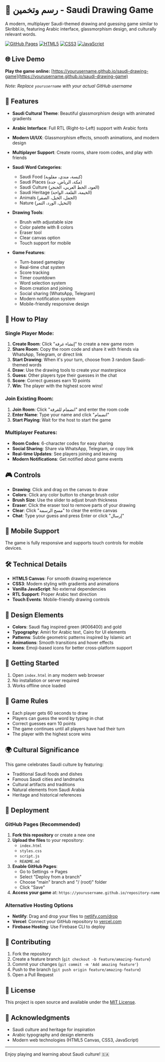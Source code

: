 # 🎨 رسم وتخمين - Saudi Drawing Game

A modern, multiplayer Saudi-themed drawing and guessing game similar to Skribbl.io, featuring Arabic interface, glassmorphism design, and culturally relevant words.

[![GitHub Pages](https://img.shields.io/badge/GitHub%20Pages-Live-brightgreen)](https://yourusername.github.io/saudi-drawing-game)
[![HTML5](https://img.shields.io/badge/HTML5-E34F26?logo=html5&logoColor=white)](https://developer.mozilla.org/en-US/docs/Web/HTML)
[![CSS3](https://img.shields.io/badge/CSS3-1572B6?logo=css3&logoColor=white)](https://developer.mozilla.org/en-US/docs/Web/CSS)
[![JavaScript](https://img.shields.io/badge/JavaScript-F7DF1E?logo=javascript&logoColor=black)](https://developer.mozilla.org/en-US/docs/Web/JavaScript)

## 🌐 Live Demo

**Play the game online:** [https://yourusername.github.io/saudi-drawing-game](https://yourusername.github.io/saudi-drawing-game)

*Note: Replace `yourusername` with your actual GitHub username*

## 🌟 Features

- **Saudi Cultural Theme**: Beautiful glassmorphism design with animated gradients
- **Arabic Interface**: Full RTL (Right-to-Left) support with Arabic fonts
- **Modern UI/UX**: Glassmorphism effects, smooth animations, and modern design
- **Multiplayer Support**: Create rooms, share room codes, and play with friends
- **Saudi Word Categories**: 
  - Saudi Food (كبسة، مندي، مقلوبة)
  - Saudi Places (مكة، الرياض، جدة)
  - Saudi Culture (العود، الخط العربي، الخنجر)
  - Saudi Heritage (الخيمة، القلعة، الواحة)
  - Animals (الجمل، الخيل، الصقر)
  - Nature (النخيل، الورد، التمر)

- **Drawing Tools**:
  - Brush with adjustable size
  - Color palette with 8 colors
  - Eraser tool
  - Clear canvas option
  - Touch support for mobile

- **Game Features**:
  - Turn-based gameplay
  - Real-time chat system
  - Score tracking
  - Timer countdown
  - Word selection system
  - Room creation and joining
  - Social sharing (WhatsApp, Telegram)
  - Modern notification system
  - Mobile-friendly responsive design

## 🚀 How to Play

### **Single Player Mode:**
1. **Create Room**: Click "إنشاء غرفة" to create a new game room
2. **Share Room**: Copy the room code and share it with friends via WhatsApp, Telegram, or direct link
3. **Start Drawing**: When it's your turn, choose from 3 random Saudi-themed words
4. **Draw**: Use the drawing tools to create your masterpiece
5. **Guess**: Other players type their guesses in the chat
6. **Score**: Correct guesses earn 10 points
7. **Win**: The player with the highest score wins!

### **Join Existing Room:**
1. **Join Room**: Click "انضمام للغرفة" and enter the room code
2. **Enter Name**: Type your name and click "انضمام"
3. **Start Playing**: Wait for the host to start the game

### **Multiplayer Features:**
- **Room Codes**: 6-character codes for easy sharing
- **Social Sharing**: Share via WhatsApp, Telegram, or copy link
- **Real-time Updates**: See players joining and leaving
- **Modern Notifications**: Get notified about game events

## 🎮 Controls

- **Drawing**: Click and drag on the canvas to draw
- **Colors**: Click any color button to change brush color
- **Brush Size**: Use the slider to adjust brush thickness
- **Eraser**: Click the eraser tool to remove parts of your drawing
- **Clear**: Click "مسح الرسمة" to clear the entire canvas
- **Chat**: Type your guess and press Enter or click "إرسال"

## 📱 Mobile Support

The game is fully responsive and supports touch controls for mobile devices.

## 🛠️ Technical Details

- **HTML5 Canvas**: For smooth drawing experience
- **CSS3**: Modern styling with gradients and animations
- **Vanilla JavaScript**: No external dependencies
- **RTL Support**: Proper Arabic text direction
- **Touch Events**: Mobile-friendly drawing controls

## 🎨 Design Elements

- **Colors**: Saudi flag inspired green (#006400) and gold
- **Typography**: Amiri for Arabic text, Cairo for UI elements
- **Patterns**: Subtle geometric patterns inspired by Islamic art
- **Animations**: Smooth transitions and hover effects
- **Icons**: Emoji-based icons for better cross-platform support

## 🚀 Getting Started

1. Open `index.html` in any modern web browser
2. No installation or server required
3. Works offline once loaded

## 🎯 Game Rules

- Each player gets 60 seconds to draw
- Players can guess the word by typing in chat
- Correct guesses earn 10 points
- The game continues until all players have had their turn
- The player with the highest score wins

## 🌍 Cultural Significance

This game celebrates Saudi culture by featuring:
- Traditional Saudi foods and dishes
- Famous Saudi cities and landmarks
- Cultural artifacts and traditions
- Natural elements from Saudi Arabia
- Heritage and historical references

## 🚀 Deployment

### GitHub Pages (Recommended)

1. **Fork this repository** or create a new one
2. **Upload the files** to your repository:
   - `index.html`
   - `styles.css` 
   - `script.js`
   - `README.md`
3. **Enable GitHub Pages**:
   - Go to Settings → Pages
   - Select "Deploy from a branch"
   - Choose "main" branch and "/ (root)" folder
   - Click "Save"
4. **Access your game** at: `https://yourusername.github.io/repository-name`

### Alternative Hosting Options

- **Netlify**: Drag and drop your files to [netlify.com/drop](https://netlify.com/drop)
- **Vercel**: Connect your GitHub repository to [vercel.com](https://vercel.com)
- **Firebase Hosting**: Use Firebase CLI to deploy

## 🤝 Contributing

1. Fork the repository
2. Create a feature branch (`git checkout -b feature/amazing-feature`)
3. Commit your changes (`git commit -m 'Add amazing feature'`)
4. Push to the branch (`git push origin feature/amazing-feature`)
5. Open a Pull Request

## 📝 License

This project is open source and available under the [MIT License](LICENSE).

## 🙏 Acknowledgments

- Saudi culture and heritage for inspiration
- Arabic typography and design elements
- Modern web technologies (HTML5 Canvas, CSS3, JavaScript)

---

Enjoy playing and learning about Saudi culture! 🇸🇦
